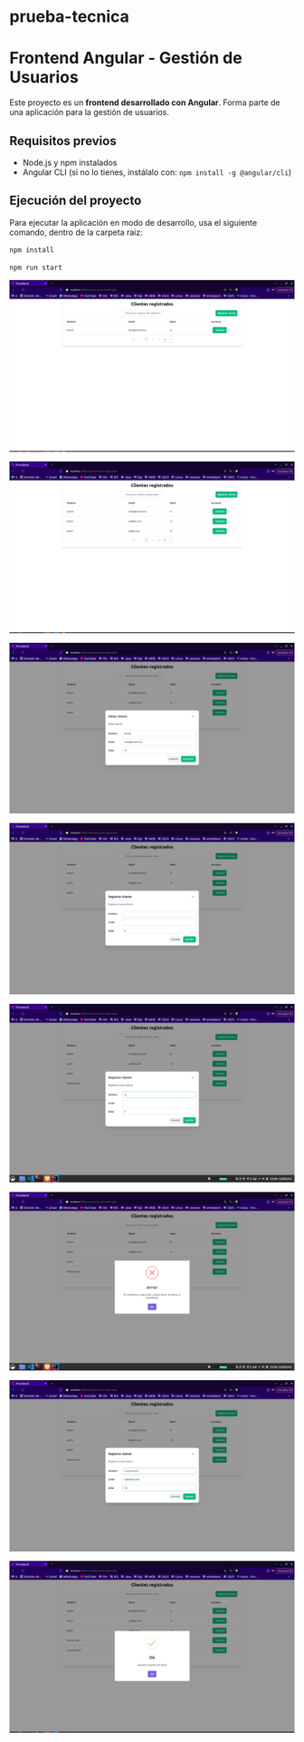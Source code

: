 # prueba-tecnica

# Frontend Angular - Gestión de Usuarios

Este proyecto es un **frontend desarrollado con Angular**. Forma parte de una aplicación para la gestión de usuarios.

## Requisitos previos

- Node.js y npm instalados
- Angular CLI (si no lo tienes, instálalo con: `npm install -g @angular/cli`)

## Ejecución del proyecto

Para ejecutar la aplicación en modo de desarrollo, usa el siguiente comando, dentro de la carpeta raiz:

```bash
npm install
```

```bash
npm run start
```


![img1](img/1.png)

![img2](img/2.png)

![img3](img/3.png)

![img4](img/4.png)

![img5](img/5.png)

![img6](img/6.png)

![img7](img/7.png)

![img8](img/8.png)



